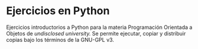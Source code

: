Ejercicios en Python
====================

Ejercicios introductorios a Python para la materia Programación Orientada a Objetos de *undisclosed university.* Se permite ejecutar, copiar y distribuir copias bajo los términos de la GNU-GPL v3.
